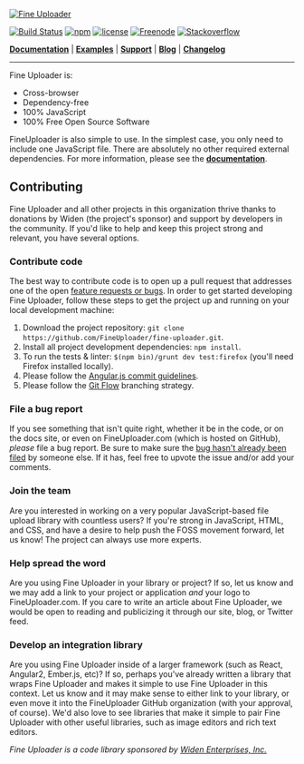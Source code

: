 [![Fine Uploader](http://fineuploader.com/img/FineUploader_logo.png)](http://fineuploader.com/)

[![Build Status](https://travis-ci.org/FineUploader/fine-uploader.svg?branch=master)](https://travis-ci.org/FineUploader/fine-uploader)
[![npm](https://img.shields.io/npm/v/fine-uploader.svg)](https://www.npmjs.com/package/fine-uploader)
[![license](https://img.shields.io/badge/license-MIT-brightgreen.svg)](LICENSE)
[![Freenode](https://img.shields.io/badge/chat-on%20freenode-brightgreen.svg)](irc://chat.freenode.net/#fineuploader)
[![Stackoverflow](https://img.shields.io/badge/ask-on%20stack%20overflow-brightgreen.svg)](http://stackoverflow.com/questions/tagged/fine-uploader)

[**Documentation**](http://docs.fineuploader.com) |
[**Examples**](http://fineuploader.com/demos) |
[**Support**](http://fineuploader.com/support.html) |
[**Blog**](http://blog.fineuploader.com/) |
[**Changelog**](http://blog.fineuploader.com/category/changelog/)

---

Fine Uploader is:

- Cross-browser
- Dependency-free
- 100% JavaScript
- 100% Free Open Source Software

FineUploader is also simple to use. In the simplest case, you only need to include one JavaScript file.
There are absolutely no other required external dependencies. For more information, please see the [**documentation**](http://docs.fineuploader.com).


## Contributing

Fine Uploader and all other projects in this organization thrive thanks to donations by Widen (the project's sponsor)
and support by developers in the community. If you'd like to help and keep this project strong and relevant, you have several options.

### Contribute code

The best way to contribute code is to open up a pull request that addresses one of the open [feature requests or bugs][issues]. In order to get started developing Fine Uploader, follow these steps to get the project up and running on your local development machine:

1. Download the project repository: `git clone https://github.com/FineUploader/fine-uploader.git`.
2. Install all project development dependencies: `npm install`.
3. To run the tests & linter: `$(npm bin)/grunt dev test:firefox` (you'll need Firefox installed locally).
4. Please follow the [Angular.js commit guidelines][angular-commit].
5. Please follow the [Git Flow][git-flow] branching strategy.


### File a bug report

If you see something that isn't quite right, whether it be in the code, or on the docs site, or even on FineUploader.com (which is hosted on GitHub), _please_ file a bug report. Be sure to make sure the [bug hasn't already been filed][issues] by someone else. If it has, feel free to upvote the issue and/or add your comments.


### Join the team

Are you interested in working on a very popular JavaScript-based file upload library with countless users? If you're strong in JavaScript, HTML, and CSS, and have a desire to help push the FOSS movement forward, let us know! The project can always use more experts.


### Help spread the word

Are you using Fine Uploader in your library or project? If so, let us know and we may add a link to your project or application _and_ your logo to FineUploader.com. If you care to write an article about Fine Uploader, we would be open to reading and publicizing it through our site, blog, or Twitter feed.


### Develop an integration library

Are you using Fine Uploader inside of a larger framework (such as React, Angular2, Ember.js, etc)? If so, perhaps you've already written a library that wraps Fine Uploader and makes it simple to use Fine Uploader in this context. Let us know and it may make sense to either link to your library, or even move it into the FineUploader GitHub organization (with your approval, of course). We'd also love to see libraries that make it simple to pair Fine Uploader with other useful libraries, such as image editors and rich text editors.


*Fine Uploader is a code library sponsored by [Widen Enterprises, Inc.](http://www.widen.com/)*

[angular-commit]: https://github.com/angular/angular.js/blob/master/CONTRIBUTING.md#commit
[git-flow]: http://nvie.com/posts/a-successful-git-branching-model/
[issues]: https://github.com/FineUploader/fine-uploader/issues
